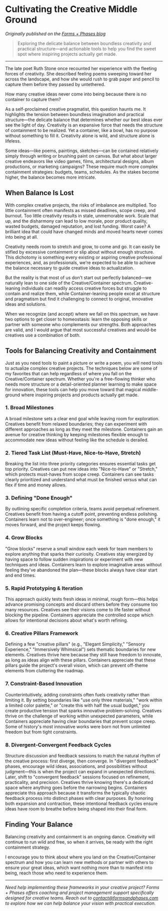 # Cultivating the Creative Middle Ground
*Originally published on the [Forms + Phases blog](https://www.formsandphases.com/post/cultivating-the-creative-middle-ground)*

> Exploring the delicate balance between boundless creativity and practical structure—and actionable tools to help you find the sweet spot where inspiring projects actually get made.

---

The late poet Ruth Stone once recounted her experience with the fleeting forces of creativity. She described feeling poems sweeping toward her across the landscape, and how she would rush to grab paper and pencil to capture them before they passed by untethered.

How many creative ideas never come into being because there is no container to capture them?

As a self-proclaimed creative pragmatist, this question haunts me. It highlights the tension between boundless imagination and practical structure—the delicate balance that determines whether our best ideas ever see the light of day. Creativity is an expansive force that needs the structure of containment to be realized. Yet a container, like a bowl, has no purpose without something to fill it. Creativity alone is wild, and structure alone is lifeless.

Some ideas—like poems, paintings, sketches—can be contained relatively simply through writing or brushing paint on canvas. But what about larger creative endeavors like video games, films, architectural designs, album productions, or marketing campaigns? These require much more complex containment strategies: budgets, teams, schedules. As the stakes become higher, the balance becomes more intricate.

## When Balance Is Lost

With complex creative projects, the risks of imbalance are multiplied. Too little containment often manifests as missed deadlines, scope creep, and burnout. Too little creativity results in stale, unmemorable work. Scale that up, and the disharmony can lead to low morale, poor product quality, wasted budgets, damaged reputation, and lost funding. Worst case? A brilliant idea that could have changed minds and moved hearts never comes into being at all.

Creativity needs room to stretch and grow, to come and go. It can easily be stifled by excessive containment or slip about without enough structure. This dichotomy is something every existing or aspiring creative professional experiences, and, as professionals, we're expected to be able to achieve the balance necessary to guide creative ideas to actualization.

But the reality is that most of us don't start out perfectly balanced—we naturally lean to one side of the Creative/Container spectrum. Creative-leaning individuals can readily access creative forces but struggle to contain and realize them, while Container-leaning people excel at structure and pragmatism but find it challenging to connect to original, innovative ideas and solutions.

When we recognize (and accept) where we fall on this spectrum, we have two options to get closer to homeostasis: learn the opposing skills or partner with someone who complements our strengths. Both approaches are valid, and I would argue that most successful creatives and would-be creatives use a combination of both.

## Tools for Balancing Creativity and Containment

Just as you need tools to paint a picture or write a poem, you will need tools to actualize complex creative projects. The techniques below are some of my favorites that can help regardless of where you fall on the Creative/Container spectrum. Whether you're a free-flowing thinker who needs more structure or a detail-oriented planner learning to make space for innovation, these tools can help you move toward that magical middle-ground where inspiring projects and products actually get made.

### 1. Broad Milestones

A broad milestone sets a clear end goal while leaving room for exploration. Creatives benefit from relaxed boundaries; they can experiment with different approaches as long as they meet the milestone. Containers gain an avenue for creative thinking by keeping milestones flexible enough to accommodate new ideas without feeling like the schedule is derailed.

### 2. Tiered Task List (Must-Have, Nice-to-Have, Stretch)

Breaking the list into three priority categories ensures essential tasks get top priority. Creatives can put new ideas into "Nice-to-Have" or "Stretch," which protects must-haves from scope creep. Containers can see tasks clearly prioritized and understand what must be finished versus what can flex if time and money allows.

### 3. Defining "Done Enough"

By outlining specific completion criteria, teams avoid perpetual refinement. Creatives benefit from having a cutoff point, preventing endless polishing. Containers learn not to over-engineer; once something is "done enough," it moves forward, and the project keeps flowing.

### 4. Grow Blocks

"Grow blocks" reserve a small window each week for team members to explore anything that sparks their curiosity. Creatives stay energized by having space to follow sudden inspirations or experiment with new techniques and ideas. Containers learn to explore imaginative areas without feeling they've abandoned the plan—these blocks always have clear start and end times.

### 5. Rapid Prototyping & Iteration

This approach quickly tests fresh ideas in minimal, rough form—this helps advance promising concepts and discard others before they consume too many resources. Creatives see their visions come to life faster without blocking the pipeline. Containers appreciate the controlled scope which allows for intentional decisions about what's worth refining.

### 6. Creative Pillars Framework

Defining a few "creative pillars" (e.g., "Elegant Simplicity," "Sensory Experience," "Immersively Whimsical") sets thematic boundaries for new elements. Creatives thrive here because they still have freedom to innovate, as long as ideas align with these pillars. Containers appreciate that these pillars guide the project's overall vision, which can prevent off-theme elements from cluttering the roadmap.

### 7. Constraint-Based Innovation

Counterintuitively, adding constraints often fuels creativity rather than limiting it. By setting boundaries like "use only three materials," "work within a limited color palette," or "create this with half the usual budget," you create productive tension that sparks innovative problem-solving. Creatives thrive on the challenge of working within unexpected parameters, while Containers appreciate having clear boundaries that prevent scope creep. Some of history's most innovative works were born not from unlimited freedom but from tight constraints.

### 8. Divergent-Convergent Feedback Cycles

Structure discussion and feedback sessions to match the natural rhythm of the creative process: first diverge, then converge. In "divergent feedback" phases, encourage wild ideas, associations, and possibilities without judgment—this is when the project can expand in unexpected directions. Later, shift to "convergent feedback" sessions focused on refinement, practicality, and precision. Creatives thrive knowing there's a dedicated space where anything goes before the narrowing begins. Containers appreciate this approach because it transforms the typically chaotic feedback process into distinct phases with clear purposes. By honoring both expansion and contraction, these intentional feedback cycles ensure ideas have room to breathe before being shaped into their final form.

## Finding Your Balance

Balancing creativity and containment is an ongoing dance. Creativity will continue to run wild and free, so when it arrives, be ready with the right containment strategy.

I encourage you to think about where you land on the Creative/Container spectrum and how you can learn new methods or partner with others to ensure your great ideas, which want nothing more than to manifest into being, reach those who need to experience them.

---

*Need help implementing these frameworks in your creative project? Forms + Phases offers coaching and project management support specifically designed for creative teams. Reach out to contact@formsandphases.com to explore how we can help balance your vision with practical execution.*
